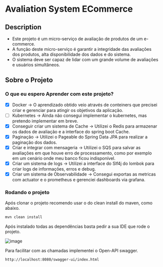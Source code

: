 # Avaliation System ECommerce

## Description

- Este projeto é um micro-serviço de avaliação de produtos de um e-commerce.
- A função deste micro-serviço é garantir a integridade das avaliações dos produtos, alta disponibilidade dos dados e do sistema.
- O sistema deve ser capaz de lidar com um grande volume de avaliações e usuários simultâneos.

## Sobre o Projeto

### O que eu espero Aprender com este projeto?

- [x] Docker -> O aprendizado obtido veio através de conteiners que precisei criar e gerenciar para atingir os objetivos da aplicação.
- [ ] Kubernetes -> Ainda não consegui implementar o kubernetes, mas pretendo implementar em breve.
- [x] Conseguir criar um sistema de Cache -> Utilizei o Redis para armazenar os dados de avaliação e a interface do spring boot Cache.
- [x] Paginação -> Utilizei o Pageable do Spring Data JPA para realizar a paginação dos dados.
- [X] Criar e integrar com mensageria -> Utilizei o SQS para salvar as avaliações em que houve erro de processamento, como por exemplo em um cenário onde meu banco ficou indisponível.
- [x] Criar um sistema de logs -> Utilizei a interface do Slf4j do lombok para criar logs de informações, erros e debug.
- [x] Criar um sistema de Observabilidade -> Consegui exportas as metricas com actuator e o prometheus e gerenciei dashboards via grafana.

### Rodando o projeto

Após clonar o projeto recomendo usar o do clean install do maven, como abaixo.

```bash
mvn clean install
```

Após instalado todas as dependências basta pedir a sua IDE que rode o projeto.

![image](https://github.com/Catrofe/api-parcelamento/assets/82066310/535d01f5-9a09-47dc-b656-cb42668cf653)

Para facilitar com as chamadas implementei o Open-API swagger.

```bash
http://localhost:8080/swagger-ui/index.html
```
